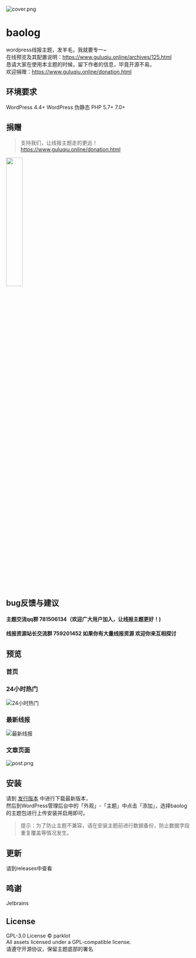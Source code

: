 ![cover.png](https://i.loli.net/2021/10/15/Ng4bm2sBETYrylL.png)
# baolog
wordpress线报主题，发羊毛，我就要专一~<br>
在线预览及其配置说明：https://www.guluqiu.online/archives/125.html<br>
恳请大家在使用本主题的时候，留下作者的信息，毕竟开源不易。<br>
欢迎捐赠：https://www.guluqiu.online/donation.html<br>
## 环境要求
WordPress 4.4+
WordPress 伪静态
PHP 5.7+ 7.0+
## 捐赠
> 支持我们，让线报主题走的更远！
> https://www.guluqiu.online/donation.html

<a href="#" target="_blank"><img style="width:30%;hight:30%;" src="https://i.loli.net/2021/10/30/CXKWMDijLoB9SQu.png" /></a>


## bug反馈与建议
#### 主题交流qq群 781506134（欢迎广大用户加入，让线报主题更好！)
#### 线报资源站长交流群 759201452 如果你有大量线报资源 欢迎你来互相探讨
## 预览
### 首页
### 24小时热门
![24小时热门](https://i.loli.net/2021/08/26/incjTJN8BL79XOF.png)
### 最新线报
![最新线报](https://i.loli.net/2021/10/09/mhjIvcLqUYSaFpM.png)
### 文章页面
![post.png](https://i.loli.net/2021/10/09/eapTA4KZoUvIMNw.png)
## 安装
请到 [发行版本](https://github.com/paopao233/baolog/releases) 中进行下载最新版本，<br>
然后到WordPress管理后台中的「外观」-「主题」中点击「添加」，选择baolog的主题包进行上传安装并启用即可。
> 提示：为了防止主题不兼容，请在安装主题前进行数据备份，防止数据字段重复覆盖等情况发生。
## 更新
请到releases中查看
## 鸣谢
Jetbrains
## License
GPL-3.0 License © parklot <br>
All assets licensed under a GPL-compatible license.<br>
请遵守开源协议，保留主题底部的署名
